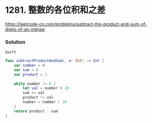 # 1281. 整数的各位积和之差

<https://leetcode-cn.com/problems/subtract-the-product-and-sum-of-digits-of-an-integer>

### Solution

`Swift`

```swift
func subtractProductAndSum(_ n: Int) -> Int {
    var number = n
    var sum = 0
    var product = 1
    
    while number != 0 {
        let val = number % 10
        sum += val
        product *= val
        number = number / 10
    }
    return product - sum
}

```